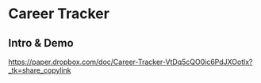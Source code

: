 
# Career Tracker 
## Intro & Demo
https://paper.dropbox.com/doc/Career-Tracker-VtDq5cQO0ic6PdJXOotlx?_tk=share_copylink
